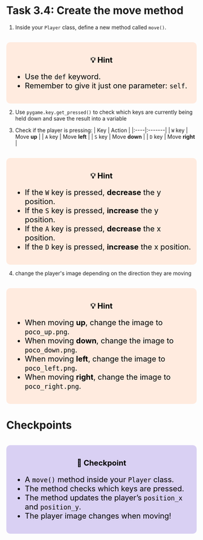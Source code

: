 # Task 3.4: Create the move method

1. Inside your `Player` class, define a new method called `move()`.

<br>
<div style="font-size: 20px; background-color: #ffebdf; color: black; padding: 15px; border-radius:10px;">
    <p style="text-align: center;"><b>💡 Hint</b></p>
    <ul>  
        <li>Use the <code>def</code> keyword.</li>
        <li>Remember to give it just one parameter: <code>self</code>.</li>
    </ul>
</div>

2. Use `pygame.key.get_pressed()` to check which keys are currently being held down and save the result into a variable

3. Check if the player is pressing:
    | Key | Action |
    |:----|:-------|
    | `W` key | Move **up** |
    | `A` key | Move **left** |
    | `S` key | Move **down** |
    | `D` key | Move **right** |

<br>
<div style="font-size: 20px; background-color: #ffebdf; color: black; padding: 15px; border-radius:10px;">
    <p style="text-align: center;"><b>💡 Hint</b></p>
    <ul>  
        <li>If the <code>W</code> key is pressed, <strong>decrease</strong> the y position.</li>
        <li>If the <code>S</code> key is pressed, <strong>increase</strong> the y position.</li>
        <li>If the <code>A</code> key is pressed, <strong>decrease</strong> the x position.</li>
        <li>If the <code>D</code> key is pressed, <strong>increase</strong> the x position.</li>
    </ul>
</div>

4. change the player's image depending on the direction they are moving

<br>
<div style="font-size: 20px; background-color: #ffebdf; color: black; padding: 15px; border-radius:10px;">
    <p style="text-align: center;"><b>💡 Hint</b></p>
    <ul>  
        <li>When moving <strong>up</strong>, change the image to <code>poco_up.png</code>.</li>
        <li>When moving <strong>down</strong>, change the image to <code>poco_down.png</code>.</li>
        <li>When moving <strong>left</strong>, change the image to <code>poco_left.png</code>.</li>
        <li>When moving <strong>right</strong>, change the image to <code>poco_right.png</code>.</li>
    </ul>
</div>

# Checkpoints
<br>
<div style="font-size: 20px; background-color: #d9d0f3; color: black; padding: 15px; border-radius:10px;">
    <p style="text-align: center;"><b>🚩 Checkpoint</b></p>
    <ul>  
        <li>A <code>move()</code> method inside your <code>Player</code> class.</li>
        <li>The method checks which keys are pressed.</li>
        <li>The method updates the player’s <code>position_x</code> and <code>position_y</code>.</li>
        <li>The player image changes when moving!</li>
    </ul>
</div>